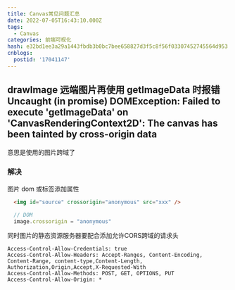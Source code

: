 ```yaml
---
title: Canvas常见问题汇总
date: 2022-07-05T16:43:10.000Z
tags:
  - Canvas
categories: 前端可视化
hash: e32bd1ee3a29a1443fbdb3b0bc7bee658827d3f5c8f56f03307452745564d953
cnblogs:
  postid: '17041147'
---
```


## drawImage 远端图片再使用 getImageData 时报错  Uncaught (in promise) DOMException: Failed to execute 'getImageData' on 'CanvasRenderingContext2D': The canvas has been tainted by cross-origin data

意思是使用的图片跨域了

### 解决

图片 dom 或标签添加属性

```html
  <img id="source" crossorigin="anonymous" src="xxx" />
```

```js
  // DOM
  image.crossorigin = "anonymous"
```

同时图片的静态资源服务器要配合添加允许CORS跨域的请求头

```http
Access-Control-Allow-Credentials: true
Access-Control-Allow-Headers: Accept-Ranges, Content-Encoding,  Content-Range, content-type,Content-Length, Authorization,Origin,Accept,X-Requested-With
Access-Control-Allow-Methods: POST, GET, OPTIONS, PUT
Access-Control-Allow-Origin: *
```
